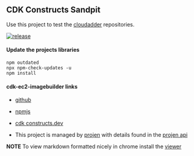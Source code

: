 ## CDK Constructs Sandpit

Use this project to test the [cloudadder](cloudadder.com) repositories.

[![release](https://github.com/cloudadder/cdk-constructs-sandpit/actions/workflows/release.yml/badge.svg)](https://github.com/cloudadder/cdk-constructs-sandpit/actions/workflows/release.yml)

#### Update the projects libraries
```
npm outdated
npx npm-check-updates -u
npm install
```

#### cdk-ec2-imagebuilder links
* [github](https://github.com/cloudadder/cdk-ec2-imagebuilder)
* [npmjs](https://www.npmjs.com/package/@cloudadder/cdk-ec2-imagebuilder)
* [cdk constructs.dev](https://constructs.dev/packages/@cloudadder/cdk-ec2-imagebuilder)

* This project is managed by [projen](https://github.com/projen/projen) with details found in the [projen api](https://raw.githubusercontent.com/projen/projen/main/API.md#projen-awscdk-awscdktypescriptapp)

**NOTE**
To view markdown formatted nicely in chrome install the [viewer](https://chrome.google.com/webstore/detail/markdown-viewer/ckkdlimhmcjmikdlpkmbgfkaikojcbjk?hl=en)